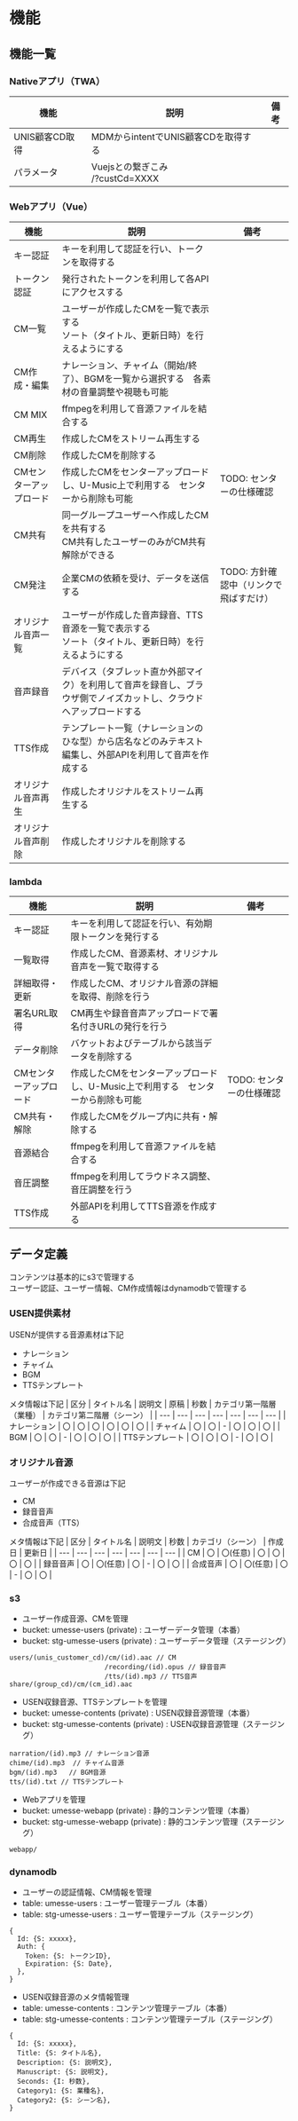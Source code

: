# 機能

## 機能一覧

### Nativeアプリ（TWA）

| 機能 | 説明 |  備考 |
| ---- | ---- | ---- |
| UNIS顧客CD取得 | MDMからintentでUNIS顧客CDを取得する | |
| パラメータ | Vuejsとの繋ぎこみ<br>/?custCd=XXXX | |

### Webアプリ（Vue）

| 機能 | 説明 |  備考 |
| ---- | ---- | ---- |
| キー認証 | キーを利用して認証を行い、トークンを取得する | |
| トークン認証 | 発行されたトークンを利用して各APIにアクセスする | |
| CM一覧 | ユーザーが作成したCMを一覧で表示する<br>ソート（タイトル、更新日時）を行えるようにする | |
| CM作成・編集 | ナレーション、チャイム（開始/終了）、BGMを一覧から選択する　各素材の音量調整や視聴も可能 | |
| CM MIX | ffmpegを利用して音源ファイルを結合する | |
| CM再生 | 作成したCMをストリーム再生する | |
| CM削除 | 作成したCMを削除する | |
| CMセンターアップロード | 作成したCMをセンターアップロードし、U-Music上で利用する　センターから削除も可能 | TODO: センターの仕様確認 |
| CM共有 | 同一グループユーザーへ作成したCMを共有する<br>CM共有したユーザーのみがCM共有解除ができる | |
| CM発注 | 企業CMの依頼を受け、データを送信する | TODO: 方針確認中（リンクで飛ばすだけ） |
| オリジナル音声一覧 | ユーザーが作成した音声録音、TTS音源を一覧で表示する<br>ソート（タイトル、更新日時）を行えるようにする | |
| 音声録音 | デバイス（タブレット直か外部マイク）を利用して音声を録音し、ブラウザ側でノイズカットし、クラウドへアップロードする | |
| TTS作成 | テンプレート一覧（ナレーションのひな型）から店名などのみテキスト編集し、外部APIを利用して音声を作成する | |
| オリジナル音声再生 | 作成したオリジナルをストリーム再生する | |
| オリジナル音声削除 | 作成したオリジナルを削除する | |

### lambda

| 機能 | 説明 | 備考 |
| ---- | ---- | ---- |
| キー認証 | キーを利用して認証を行い、有効期限トークンを発行する | |
| 一覧取得 | 作成したCM、音源素材、オリジナル音声を一覧で取得する | |
| 詳細取得・更新 | 作成したCM、オリジナル音源の詳細を取得、削除を行う | | |
| 署名URL取得 | CM再生や録音音声アップロードで署名付きURLの発行を行う | |
| データ削除 | バケットおよびテーブルから該当データを削除する | |
| CMセンターアップロード | 作成したCMをセンターアップロードし、U-Music上で利用する　センターから削除も可能 | TODO: センターの仕様確認 |
| CM共有・解除 | 作成したCMをグループ内に共有・解除する | |
| 音源結合 | ffmpegを利用して音源ファイルを結合する | |
| 音圧調整 | ffmpegを利用してラウドネス調整、音圧調整を行う | |
| TTS作成 | 外部APIを利用してTTS音源を作成する | |

## データ定義

コンテンツは基本的にs3で管理する  
ユーザー認証、ユーザー情報、CM作成情報はdynamodbで管理する  

### USEN提供素材

USENが提供する音源素材は下記

- ナレーション
- チャイム
- BGM
- TTSテンプレート

メタ情報は下記
| 区分 | タイトル名 | 説明文 | 原稿 | 秒数 | カテゴリ第一階層（業種） | カテゴリ第二階層（シーン） |
| --- | --- | --- | --- | --- | --- | --- |
| ナレーション | 〇 | 〇 | 〇 | 〇 | 〇 | 〇 |
| チャイム | 〇 | 〇 | - | 〇 | 〇 | 〇 |
| BGM | 〇 | 〇 | - | 〇 | 〇 | 〇 |
| TTSテンプレート | 〇 | 〇 | 〇 | - | 〇 | 〇 |

### オリジナル音源

ユーザーが作成できる音源は下記

- CM
- 録音音声
- 合成音声（TTS）

メタ情報は下記
| 区分 | タイトル名 | 説明文 | 秒数 | カテゴリ（シーン） | 作成日 | 更新日 |
| --- | --- | --- | --- | --- | --- | --- |
| CM | 〇 | 〇(任意) | 〇 | 〇 | 〇 | 〇 |
| 録音音声 | 〇 | 〇(任意) | 〇 | - | 〇 | 〇 |
| 合成音声 | 〇 | 〇(任意) | 〇 | - | 〇 | 〇 |

### s3

- ユーザー作成音源、CMを管理
- bucket: umesse-users (private) : ユーザーデータ管理（本番）
- bucket: stg-umesse-users (private) : ユーザーデータ管理（ステージング）

```none
users/(unis_customer_cd)/cm/(id).aac // CM
                        /recording/(id).opus // 録音音声
                        /tts/(id).mp3 // TTS音声
share/(group_cd)/cm/(cm_id).aac
```

- USEN収録音源、TTSテンプレートを管理
- bucket: umesse-contents (private) : USEN収録音源管理（本番）
- bucket: stg-umesse-contents (private) : USEN収録音源管理（ステージング）

```none
narration/(id).mp3 // ナレーション音源
chime/(id).mp3  // チャイム音源
bgm/(id).mp3   // BGM音源
tts/(id).txt // TTSテンプレート
```

- Webアプリを管理
- bucket: umesse-webapp (private) : 静的コンテンツ管理（本番）
- bucket: stg-umesse-webapp (private) : 静的コンテンツ管理（ステージング）

```none
webapp/
```

### dynamodb

- ユーザーの認証情報、CM情報を管理
- table: umesse-users : ユーザー管理テーブル（本番）
- table: stg-umesse-users : ユーザー管理テーブル（ステージング）

```none
{
  Id: {S: xxxxx},
  Auth: {
    Token: {S: トークンID},
    Expiration: {S: Date},
  },
}
```

- USEN収録音源のメタ情報管理
- table: umesse-contents : コンテンツ管理テーブル（本番）
- table: stg-umesse-contents : コンテンツ管理テーブル（ステージング）

```none
{
  Id: {S: xxxxx},
  Title: {S: タイトル名},
  Description: {S: 説明文},
  Manuscript: {S: 説明文},
  Seconds: {I: 秒数},
  Category1: {S: 業種名},
  Category2: {S: シーン名},
}
```
